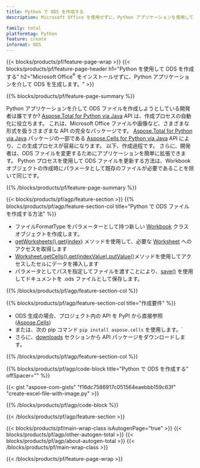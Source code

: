 ```yaml
---
title: Python で ODS を作成する
description: Microsoft Office を使用せずに、Python アプリケーションを使用して ODS ファイルを生成します。 

family: total
platformtag: Python
feature: create
informat: ODS
---
```

{{< blocks/products/pf/feature-page-wrap >}}
{{< blocks/products/pf/feature-page-header h1="Python を使用して ODS を作成する" h2="Microsoft Office<sup>&reg;</sup> をインストールせずに、Python アプリケーションを介して ODS を生成します。" >}}

{{% blocks/products/pf/feature-page-summary %}}

Python アプリケーションを介して ODS ファイルを作成しようとしている開発者は誰ですか? [Aspose.Total for Python via Java](https://products.aspose.com/total/python-java/) API は、作成プロセスの自動化に役立ちます。 これは、Microsoft Office ファイルや画像など、さまざまな形式を扱うさまざまな API の完全なパッケージです。 [Aspose.Total for Python via Java](https://products.aspose.com/total/python-java/) パッケージの一部である [Aspose.Cells for Python via Java](https://products.aspose.com/cells/python-java/) API により、この生成プロセスが容易になります。 以下、作成過程です。 さらに、開発者は、ODS ファイルを変更するためにアプリケーションを簡単に拡張できます。 Python プロセスを使用して ODS ファイルを更新する方法は、Workbook オブジェクトの作成時にパラメータとして既存のファイルが必要であることを除いて同じです。

{{% /blocks/products/pf/feature-page-summary %}}

{{< blocks/products/pf/agp/feature-section >}}
{{% blocks/products/pf/agp/feature-section-col title="Python で ODS ファイルを作成する方法" %}}

- ファイルFormatType をパラメーターとして持つ新しい [Workbook](https://reference.aspose.com/cells/python/asposecells.api/Workbook) クラス オブジェクトを作成します。
- [getWorksheets().get(index)](https://reference.aspose.com/cells/python/asposecells.api/workbook#Worksheets) メソッドを使用して、必要な [Worksheet](https://reference.aspose.com/cells/python/asposecells.api/Worksheet) へのアクセスを取得します
- [Worksheet.getCells().get(indexValue).putValue()](https://reference.aspose.com/cells/python/asposecells.api/worksheet#Cells)メソッドを使用してアクセスしたセルにデータを挿入します
- パラメータとしてパスを指定してファイルを渡すことにより、[save()](https://reference.aspose.com/cells/python/asposecells.api/workbook#save(java.lang.String)) を使用してドキュメントを .ods ファイルとして保存します。

{{% /blocks/products/pf/agp/feature-section-col %}}

{{% blocks/products/pf/agp/feature-section-col title="作成要件" %}}

- ODS 生成の場合、プロジェクト内の API を PyPI から直接参照 ([Aspose.Cells](https://pypi.org/project/aspose-cells/))
- または、次の pip コマンド ```pip install aspose.cells``` を使用します。` 
- さらに、[downloads](https://releases.aspose.com/cells/python-java) セクションから API パッケージをダウンロードします。 

{{% /blocks/products/pf/agp/feature-section-col %}}

{{% blocks/products/pf/agp/code-block title="Python で ODS を作成する" offSpacer="" %}}

{{< gist "aspose-com-gists" "f16dc7586917c051564eaebbb159c63f" "create-excel-file-with-image.py" >}}

{{% /blocks/products/pf/agp/code-block %}}

{{< /blocks/products/pf/agp/feature-section >}}

{{< blocks/products/pf/main-wrap-class isAutogenPage="true" >}}
{{< blocks/products/pf/agp/other-autogen-total >}}
{{< blocks/products/pf/agp/about-autogen-total >}}
{{< /blocks/products/pf/main-wrap-class >}}

{{< /blocks/products/pf/feature-page-wrap >}}